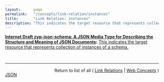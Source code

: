 ```yaml
---
layout:      page
permalink:   "/concepts/link-relation/instances"
title:       "Link Relation: instances"
description: "This indicates the target resource that represents collection of instances of a schema."
---
```


**[Internet Draft zyp-json-schema: A JSON Media Type for Describing the Structure and Meaning of JSON Documents](/specs/IETF/I-D/zyp-json-schema "JSON (JavaScript Object Notation) Schema defines the media type &#34;application/schema+json&#34;, a JSON based format for defining the structure of JSON data. JSON Schema provides a contract for what JSON data is required for a given application and how to interact with it. JSON Schema is intended to define validation, documentation, hyperlink navigation, and interaction control of JSON data."):** [This indicates the target resource that represents collection of instances of a schema.](http://tools.ietf.org/html/draft-zyp-json-schema#section-6.1.1.2 "Read documentation for Link Relation &#34;instances&#34;")

<br/>
<hr/>

<p style="float : left"><a href="./instances.json" title="JSON representing this particular Web Concept value">JSON</a></p>
<p style="text-align: right">Return to list of all ( <a href="../link-relations">Link Relations</a> | <a href="../">Web Concepts</a> )</p>
